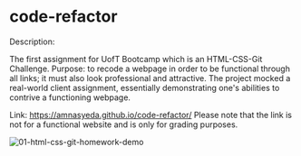 # code-refactor

Description:

The first assignment for UofT Bootcamp which is an HTML-CSS-Git Challenge. Purpose: to recode a webpage in order to be functional through all links; it must also look professional and attractive. The project mocked a real-world client assignment, essentially demonstrating one's abilities to contrive a functioning webpage.


Link: https://amnasyeda.github.io/code-refactor/ 
Please note that the link is not for a functional website and is only for grading purposes. 


![01-html-css-git-homework-demo](https://user-images.githubusercontent.com/81194686/115905497-2d49d480-a434-11eb-9cbd-f9bab8409782.png)

